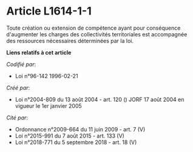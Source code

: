 # Article L1614-1-1

Toute création ou extension de compétence ayant pour conséquence d'augmenter les charges des collectivités territoriales est
accompagnée des ressources nécessaires déterminées par la loi.

**Liens relatifs à cet article**

_Codifié par_:

  - Loi n°96-142 1996-02-21

_Créé par_:

  - Loi n°2004-809 du 13 août 2004 - art. 120 () JORF 17 août 2004 en vigueur le 1er janvier 2005

_Cité par_:

  - Ordonnance n°2009-664 du 11 juin 2009 - art. 7 (V)
  - Loi n°2015-991 du 7 août 2015 - art. 133 (V)
  - Loi n°2018-771 du 5 septembre 2018 - art. 18 (V)
